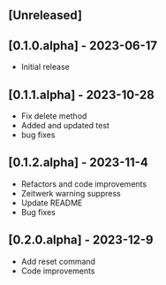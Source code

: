 ## [Unreleased]

## [0.1.0.alpha] - 2023-06-17

- Initial release

## [0.1.1.alpha] - 2023-10-28

- Fix delete method
- Added and updated test
- bug fixes

## [0.1.2.alpha] - 2023-11-4

- Refactors and code improvements
- Zeitwerk warning suppress
- Update README
- Bug fixes

## [0.2.0.alpha] - 2023-12-9

- Add reset command
- Code improvements
